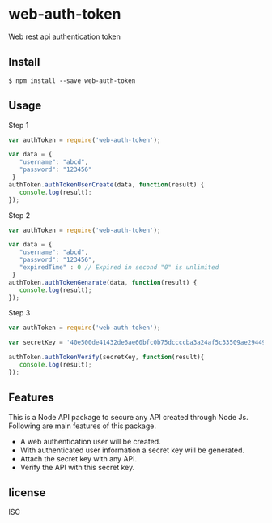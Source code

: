# web-auth-token

Web rest api authentication token


## Install

```
$ npm install --save web-auth-token
```


## Usage 

Step 1

```js
var authToken = require('web-auth-token');

var data = {
   "username": "abcd",
   "password": "123456"
 }
authToken.authTokenUserCreate(data, function(result) {
   console.log(result);
});

```

Step 2

```js
var authToken = require('web-auth-token');

var data = {
   "username": "abcd",
   "password": "123456",
   "expiredTime" : 0 // Expired in second "0" is unlimited
 }
authToken.authTokenGenarate(data, function(result) {
   console.log(result);
});

```

Step 3

```js
var authToken = require('web-auth-token');

var secretKey = '40e500de41432de6ae60bfc0b75dccccba3a24af5c33509ae294491447840b23';

authToken.authTokenVerify(secretKey, function(result){
   console.log(result);
});

```

## Features

This is a Node API package to secure any API created through Node Js. Following are main features of this package.

  * A web authentication user will be created.
  * With authenticated user information a secret key will be generated.
  * Attach the secret key with any API.
  * Verify the API with this secret key.

## license
ISC
